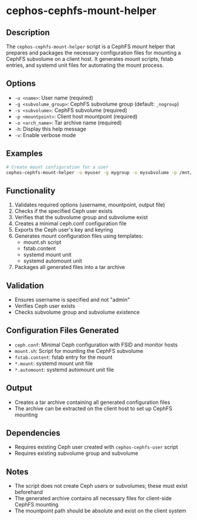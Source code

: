 # cephos-cephfs-mount-helper

## Description
The `cephos-cephfs-mount-helper` script is a CephFS mount helper that prepares and packages the necessary configuration files for mounting a CephFS subvolume on a client host. It generates mount scripts, fstab entries, and systemd unit files for automating the mount process.

## Options
- `-u <name>`: User name (required)
- `-g <subvolume_group>`: CephFS subvolume group (default: `_nogroup`)
- `-s <subvolume>`: CephFS subvolume (required)
- `-p <mountpoint>`: Client host mountpoint (required)
- `-o <arch_name>`: Tar archive name (required)
- `-h`: Display this help message
- `-v`: Enable verbose mode

## Examples
```bash
# Create mount configuration for a user
cephos-cephfs-mount-helper -u myuser -g mygroup -s mysubvolume -p /mnt/cephfs -o cephfs-mount-config.tar.gz
```

## Functionality
1. Validates required options (username, mountpoint, output file)
1. Checks if the specified Ceph user exists
1. Verifies that the subvolume group and subvolume exist
1. Creates a minimal ceph.conf configuration file
1. Exports the Ceph user's key and keyring
1. Generates mount configuration files using templates:
   - mount.sh script
   - fstab.content
   - systemd mount unit
   - systemd automount unit
1. Packages all generated files into a tar archive

## Validation
- Ensures username is specified and not "admin"
- Verifies Ceph user exists
- Checks subvolume group and subvolume existence

## Configuration Files Generated
- `ceph.conf`: Minimal Ceph configuration with FSID and monitor hosts
- `mount.sh`: Script for mounting the CephFS subvolume
- `fstab.content`: fstab entry for the mount
- `*.mount`: systemd mount unit file
- `*.automount`: systemd automount unit file

## Output
- Creates a tar archive containing all generated configuration files
- The archive can be extracted on the client host to set up CephFS mounting

## Dependencies
- Requires existing Ceph user created with `cephos-cephfs-user` script
- Requires existing subvolume group and subvolume

## Notes
- The script does not create Ceph users or subvolumes; these must exist beforehand
- The generated archive contains all necessary files for client-side CephFS mounting
- The mountpoint path should be absolute and exist on the client system
